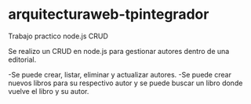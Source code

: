 # arquitecturaweb-tpintegrador
Trabajo practico node.js CRUD

Se realizo un CRUD en node.js para gestionar autores dentro de una editorial. 

-Se puede crear, listar, eliminar y actualizar autores.
-Se puede crear nuevos libros para su respectivo autor y se puede buscar un libro donde vuelve el libro y su autor. 

